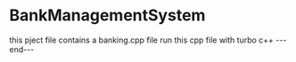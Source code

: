 # BankManagementSystem
this pject file contains a banking.cpp file
run this cpp file with turbo c++
---end---
